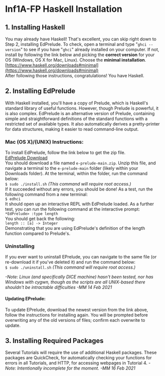 # Inf1A-FP Haskell Installation

## 1. Installing Haskell
You may already have Haskell! That's excellent, you can skip right down to Step 2, installing EdPrelude. To check, open a terminal and type "`ghci --version`" to see if you have "`ghci`" already installed on your computer. If not, install by following the link below and picking the **correct version** for your OS (Windows, OS X for Mac, Linux). Choose the **minimal installation**.  
[https://www.haskell.org/downloads#minimal](https://www.haskell.org/downloads#minimal)  
After following those instructions, congratulations! You have Haskell.

## 2. Installing EdPrelude
With Haskell installed, you'll have a copy of Prelude, which is Haskell's standard library of useful functions. However, though Prelude is powerful, it is also complex. EdPrelude is an alternative version of Prelude, containing simple and straightforward definitions of the standard functions with a restricted set of available types. It also automatically derives a pretty-printer for data structures, making it easier to read command-line output.

### Mac (OS X)/(UNIX) Instructions:
To install EdPrelude, follow the link below to get the zip file.  
[EdPrelude Download](https://github.com/MatthewMarmalade/e-prelude/archive/main.zip)  
You should download a file named `e-prelude-main.zip`. Unzip this file, and navigate a terminal to the `e-prelude-main` folder (likely within your Downloads folder). At the terminal, within the folder, run the command below:  
`$ sudo ./install.sh` *(This command will require root access.)*  
If it succeeded without any errors, you should be done! As a test, run the following command from a new terminal:  
`$ edhci`  
It should open up an interactive REPL with EdPrelude loaded. As a further test, you can run the following command at the interactive prompt:  
`*EdPrelude> :type length`  
You should get back the following:  
`length :: [a] -> Integer`  
Demonstrating that you are using EdPrelude's definition of the length function compared to Prelude's.

### Uninstalling
If you ever want to uninstall EPrelude, you can navigate to the same file (or re-download it if you've deleted it) and run the command below:  
`$ sudo ./uninstall.sh` *(This command will require root access.)* 

*-Note: Linux (and specifically DICE machine) hasn't been tested, nor has Windows with cygwn, though as the scripts are all UNIX-based there shouldn't be intractable difficulties -MM 14 Feb 2021*
#### Updating EPrelude:
To update EPrelude, download the newest version from the link above, follow the instructions for installing again. You will be prompted before overwriting any of the old versions of files; confirm each overwrite to update.

## 3. Installing Required Packages
Several Tutorials will require the use of additional Haskell packages. These packages are QuickCheck, for automatically checking your functions for errors in all Tutorials, and HTTP, for accessing webpages in Tutorial 4.
*-Note: Intentionally incomplete for the moment. -MM 16 Feb 2021*
<!---
### Cabal
Cabal is a package manager for Haskell. It is probably the most straightforward method, but students have had problems with it before. If there any issues, consider the alternative methods. To install the Haskell packages we need, run the commands below from a terminal:  
`$ cabal update`  
`$ cabal install QuickCheck`
`$ cabal install HTTP`
-
### Stack - Awaits Analysis
Stack is a general workspace/project manager for Haskell that is also capable of managing packages and dependencies of projects. Its usage is more complicated, though it may be more reliable than cabal.
-
*-Note: In progress -MM 14 Feb 2021*
-
### Direct Dependency Download - Awaits Analysis
If the above truly aren't working, here is a way to directly download the modules in question so you can complete the tutorials. In general, the files you download will need to be placed in the same file as your tutorial file to be successfully imported.
-
*-Note: Potential option; has yet to be fully explored. -MM 14 Feb 2021*
-->
